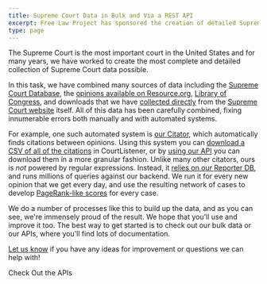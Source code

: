 ```yaml
---
title: Supreme Court Data in Bulk and Via a REST API
excerpt: Free Law Project has sponsored the creation of detailed Supreme Court Data and made it available via their CourtListener website. The data combines the best of many sources including the Supreme Court Database (SCDB), Resource.org, Library of Congress, and the Supreme Court's website. The data is available as XML or JSON in bulk data format or via an API.
type: page
---
```


<p className="lead">The Supreme Court is the most important court in the United States and for many years, we have worked to create the most complete and detailed collection of Supreme Court data possible.</p>

In this task, we have combined many sources of data including the [Supreme Court Database][scdb], the [opinions available on Resource.org][pro], [Library of Congress][loc], and downloads that we have [collected directly][js] from the [Supreme Court website][scotus] itself. All of this data has been carefully combined, fixing innumerable errors both manually and with automated systems.

For example, one such automated system is [our Citator][c], which automatically finds citations between opinions. Using this system you can [download a CSV of all of the citations][csv] in CourtListener, or by [using our API][cite-api] you can download them in a more granular fashion. Unlike many other citators, ours is *not* powered by regular expressions. Instead, it [relies on our Reporter DB][rdb], and runs millions of queries against our backend. We run it for every new opinion that we get every day, and use the resulting network of cases to develop [PageRank-like scores][citegeist] for every case.

We do a number of processes like this to build up the data, and as you can see, we're immensely proud of the result. We hope that you'll use and improve it too. The best way to get started is to check out our bulk data or our APIs, where you'll find lots of documentation.

[Let us know][contact] if you have any ideas for improvement or questions we can help with!

<div className="text-center">
    <PurpleButton href="https://www.courtlistener.com/api/" size="lg">Check Out the APIs</PurpleButton>
</div>


[pro]: https://law.resource.org/pub/us/case/reporter/US/
[scdb]: {filename}/scdb.md
[scotus]: http://www.supremecourt.gov/
[loc]: {filename}/updated-scotus-dates.md
[c]: {filename}/building-a-citator-on-courtlistener.md
[csv]: https://www.courtlistener.com/api/bulk-info/#citation-data
[cite-api]: https://www.courtlistener.com/api/rest-info/#cites-endpoint
[citegeist]: {filename}/citegeist.md
[contact]: /contact/
[js]: https://github.com/freelawproject/juriscraper
[rdb]: https://github.com/freelawproject/reporters-db
